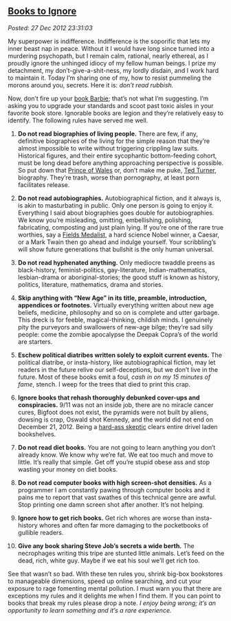 
[Books 
to Ignore](http://bakerjd99.wordpress.com/2012/12/27/books-to-ignore/)
-----------------------------------------------------------------------------

*Posted: 27 Dec 2012 23:31:03*

My superpower is indifference. Indifference is the soporific that lets
my inner beast nap in peace. Without it I would have long since turned
into a murdering psychopath, but I remain calm, rational, nearly
ethereal, as I proudly ignore the unhinged idiocy of my fellow human
beings. I prize my detachment, my don’t-give-a-shit-ness, my lordly
disdain, and I work hard to maintain it. Today I’m sharing one of my,
how to resist pummeling the morons around you, secrets. Here it is:
*don’t read rubbish.*

Now, don’t fire up your [book
Barbie](https://www.youtube.com/watch?v=ETJP1ElHTps); that’s not what
I’m suggesting. I’m asking you to upgrade your standards and scoot past
toxic aisles in your favorite book store. Ignorable books are legion and
they’re relatively easy to identify. The following rules have served me
well.

1.  **Do not read biographies of living people.** There are few, if any,
    definitive biographies of the living for the simple reason that
    they’re almost impossible to write without triggering crippling law
    suits. Historical figures, and their entire sycophantic
    bottom-feeding cohort, must be long dead before anything approaching
    perspective is possible. So put down that [Prince of
    Wales](http://www.amazon.com/Prince-Wales-Biography-Jonathan-Dimbleby/dp/0688146155)
    or, don’t make me puke, [Ted
    Turner](http://www.barnesandnoble.com/w/ted-turner-michael-oconnor/1103045877?cm\_mmc=googlepla-\_-book-\_-q000000633-\_-9780313350429\&cm\_mmca2=pla\&ean=9780313350429\&isbn=9780313350429\&r=1),
    biography. They’re trash, worse than pornography, at least porn
    facilitates release.

2.  **Do not read autobiographies.** Autobiographical fiction, and it
    always is, is akin to masturbating in public. Only one person is
    going to enjoy it. Everything I said about biographies goes double
    for autobiographies. We know you’re misleading, omitting,
    embellishing, polishing, fabricating, composting and just plain
    lying. If you’re one of the rare true worthies, say a [Fields
    Medalist](http://www.mathunion.org/general/prizes/fields/details/),
    a hard science Nobel winner, a Caesar, or a Mark Twain then go ahead
    and indulge yourself. Your scribbling’s will show future generations
    that bullshit is the only human universal.

3.  **Do not read hyphenated anything.** Only mediocre twaddle preens as
    black-history, feminist-politics, gay-literature,
    Indian-mathematics, lesbian-drama or aboriginal-stories; the good
    stuff is known as history, politics, literature, mathematics, drama
    and stories.

4.  **Skip anything with “New Age” in its title, preamble, introduction,
    appendices or footnotes.** Virtually everything written about new
    age beliefs, medicine, philosophy and so on is complete and utter
    garbage. This dreck is for feeble, magical-thinking, childish minds.
    I genuinely pity the purveyors and swallowers of new-age bilge;
    they’re sad silly people: come the zombie apocalypse the Deepak
    Copra’s of the world are starters.

5.  **Eschew political diatribes written solely to exploit current
    events.** The political diatribe, or insta-history, like
    autobiographical fiction, may let readers in the future relive our
    self-deceptions, but we don’t live in the future. Most of these
    books emit a foul, *cash in on my 15 minutes of fame*, stench. I
    weep for the trees that died to print this crap.

6.  **Ignore books that rehash thoroughly debunked cover-ups and
    conspiracies.** 9/11 was not an inside job, there are no miracle
    cancer cures, Bigfoot does not exist, the pyramids were not built by
    aliens, dowsing is crap, Oswald shot Kennedy, and the world did not
    end on December 21, 2012. Being a [hard-ass
    skeptic](http://bakerjd99.wordpress.com/2009/10/29/hard-ass-skeptic-rules/)
    clears entire drivel laden bookshelves.

7.  **Do not read diet books.** You are not going to learn anything you
    don’t already know. We know why we’re fat. We eat too much and move
    to little. It’s really that simple. Get off you’re stupid obese ass
    and stop wasting your money on diet books.

8.  **Do not read computer books with high screen-shot densities.** As a
    programmer I am constantly pawing through computer books and it
    pains me to report that vast swathes of this technical genre are
    awful. Stop printing one damn screen shot after another. It’s not
    helping.

9.  **Ignore how to get rich books.** Get rich whores are worse than
    insta-history whores and often far more damaging to the pocketbooks
    of gullible readers.

10. **Give any book sharing Steve Job’s secrets a wide berth.** The
    necrophages writing this tripe are stunted little animals. Let’s
    feed on the dead, rich, white guy. Maybe if we eat his soul we’ll
    get rich too.

See that wasn’t so bad. With these ten rules you, shrink big-box
bookstores to manageable dimensions, speed up online searching, and cut
your exposure to rage fomenting mental pollution. I must warn you that
there are exceptions my rules and it delights me when I find them. If
you can point to books that break my rules please drop a note. *I enjoy
being wrong; it’s an opportunity to learn something and it’s a rare
experience.*
